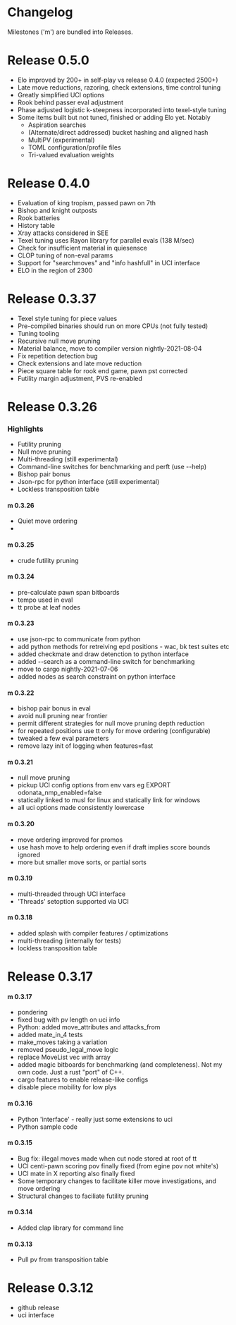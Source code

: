 # Changelog

Milestones ('m') are bundled into Releases.  

# Release 0.5.0 
- Elo improved by 200+ in self-play vs release 0.4.0 (expected 2500+)
- Late move reductions, razoring, check extensions, time control tuning
- Greatly simplified UCI options
- Rook behind passer eval adjustment
- Phase adjusted logistic k-steepness incorporated into texel-style tuning
- Some items built but not tuned, finished or adding Elo yet. Notably
    - Aspiration searches
    - (Alternate/direct addressed) bucket hashing and aligned hash
    - MultiPV (experimental)
    - TOML configuration/profile files
    - Tri-valued evaluation weights


# Release 0.4.0 
- Evaluation of king tropism, passed pawn on 7th
- Bishop and knight outposts
- Rook batteries
- History table
- Xray attacks considered in SEE
- Texel tuning uses Rayon library for parallel evals (138 M/sec)
- Check for insufficient material in quiesensce
- CLOP tuning of non-eval params
- Support for "searchmoves" and "info hashfull" in UCI interface
- ELO in the region of 2300

# Release 0.3.37
- Texel style tuning for piece values
- Pre-compiled binaries should run on more CPUs (not fully tested)
- Tuning tooling
- Recursive null move pruning
- Material balance, move to compiler version nightly-2021-08-04
- Fix repetition detection bug
- Check extensions and late move reduction
- Piece square table for rook end game, pawn pst corrected
- Futility margin adjustment, PVS re-enabled


# Release 0.3.26

### Highlights
- Futility pruning
- Null move pruning
- Multi-threading (still experimental)
- Command-line switches for benchmarking and perft (use --help)
- Bishop pair bonus
- Json-rpc for python interface (still experimental)
- Lockless transposition table

#### m 0.3.26
- Quiet move ordering
- 
#### m 0.3.25
- crude futility pruning

#### m 0.3.24
- pre-calculate pawn span bitboards
- tempo used in eval
- tt probe at leaf nodes 

#### m 0.3.23
- use json-rpc to communicate from python
- add python methods for retreiving epd positions - wac, bk test suites etc
- added checkmate and draw detenction to python interface
- added --search as a command-line switch for benchmarking 
- move to cargo nightly-2021-07-06
- added nodes as search constraint on python interface

#### m 0.3.22
- bishop pair bonus in eval
- avoid null pruning near frontier 
- permit different strategies for null move pruning depth reduction
- for repeated positions use tt only for move ordering (configurable) 
- tweaked a few eval parameters
- remove lazy init of logging when features=fast

#### m 0.3.21
- null move pruning
- pickup UCI config options from env vars eg EXPORT odonata_nmp_enabled=false
- statically linked to musl for linux and statically link for windows
- all uci options made consistently lowercase

#### m 0.3.20
- move ordering improved for promos 
- use hash move to help ordering even if draft implies score bounds ignored
- more but smaller move sorts, or partial sorts  


#### m 0.3.19
- multi-threaded through UCI interface
- 'Threads' setoption supported via UCI

#### m 0.3.18
- added splash with compiler features / optimizations
- multi-threading (internally for tests)
- lockless transposition table


# Release 0.3.17
#### m 0.3.17
- pondering 
- fixed bug with pv length on uci info
- Python: added move_attributes and attacks_from
- added mate_in_4 tests
- make_moves taking a variation 
- removed pseudo_legal_move logic
- replace MoveList vec with array 
- added magic bitboards for benchmarking (and completeness). Not my own code. Just a rust "port" of C++.
- cargo features to enable release-like configs
- disable piece mobility for low plys 

#### m 0.3.16
- Python 'interface' - really just some extensions to uci
- Python sample code

#### m 0.3.15
- Bug fix: illegal moves made when cut node stored at root of tt
- UCI centi-pawn scoring pov finally fixed (from egine pov not white's)
- UCI mate in X reporting also finally fixed
- Some temporary changes to facilitate killer move investigations, and move ordering
- Structural changes to faciliate futility pruning

#### m 0.3.14
- Added clap library for command line 

#### m 0.3.13
- Pull pv from transposition table


# Release 0.3.12
- github release
- uci interface

